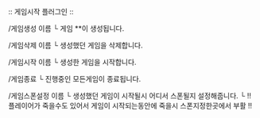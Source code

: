 :: 게임시작 플러그인 ::

/게임생성 이름
└ 게임 **이 생성됩니다.

/게임삭제 이름
└ 생성했던 게임을 삭제합니다.

/게임시작 이름
└ 생성한 게임을 시작합니다.

/게임종료
└ 진행중인 모든게임이 종료됩니다.

/게임스폰설정 이름
└ 생성했던 게임이 시작될시 어디서 스폰될지 설정해줍니다.
└ !! 플레이어가 죽을수도 있어서 게임이 시작되는동안에 죽을시 스폰지정한곳에서 부활 !! 
